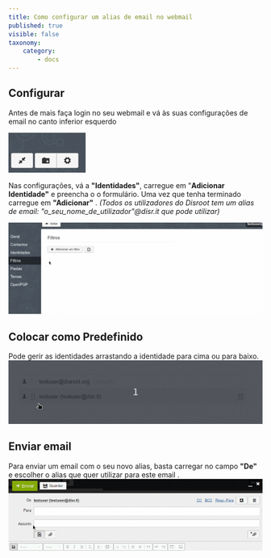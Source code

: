 ```yaml
---
title: Como configurar um alias de email no webmail
published: true
visible: false
taxonomy:
    category:
        - docs
---
```


## Configurar
Antes de mais faça login no seu webmail e vá às suas configurações de email no canto inferior esquerdo

![](pt/settings1.png)

Nas configurações, vá a **"Identidades"**, carregue em "**Adicionar Identidade"** e preencha o o formulário. Uma vez que tenha terminado carregue em **"Adicionar"** .
*(Todos os utilizadores do Disroot tem um alias de email: "o_seu_nome_de_utilizador"@disr.it que pode utilizar)*

![](pt/identity_add.gif)

## Colocar como Predefinido
Pode gerir as identidades arrastando a identidade para cima ou para baixo.
![](pt/identity_default.gif)

## Enviar email
Para enviar um email com o seu novo alias, basta carregar no campo **"De"** e escolher o alias que quer utilizar para este email
.
![](pt/identity_send.gif)
